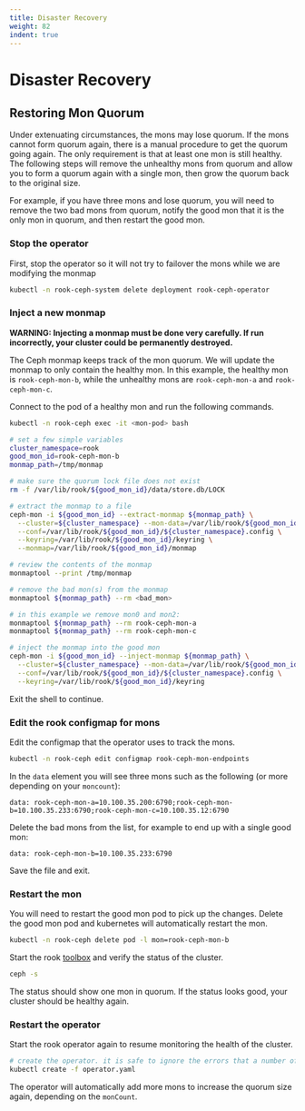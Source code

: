 ```yaml
---
title: Disaster Recovery
weight: 82
indent: true
---
```


# Disaster Recovery

## Restoring Mon Quorum

Under extenuating circumstances, the mons may lose quorum. If the mons cannot form quorum again,
there is a manual procedure to get the quorum going again. The only requirement is that at least one mon
is still healthy. The following steps will remove the unhealthy
mons from quorum and allow you to form a quorum again with a single mon, then grow the quorum back to the original size.

For example, if you have three mons and lose quorum, you will need to remove the two bad mons from quorum, notify the good mon
that it is the only mon in quorum, and then restart the good mon.

### Stop the operator
First, stop the operator so it will not try to failover the mons while we are modifying the monmap
```bash
kubectl -n rook-ceph-system delete deployment rook-ceph-operator
```

### Inject a new monmap
**WARNING: Injecting a monmap must be done very carefully. If run incorrectly, your cluster could be permanently destroyed.**

The Ceph monmap keeps track of the mon quorum. We will update the monmap to only contain the healthy mon.
In this example, the healthy mon is `rook-ceph-mon-b`, while the unhealthy mons are `rook-ceph-mon-a` and `rook-ceph-mon-c`.

Connect to the pod of a healthy mon and run the following commands.
```bash
kubectl -n rook-ceph exec -it <mon-pod> bash

# set a few simple variables
cluster_namespace=rook
good_mon_id=rook-ceph-mon-b
monmap_path=/tmp/monmap

# make sure the quorum lock file does not exist
rm -f /var/lib/rook/${good_mon_id}/data/store.db/LOCK

# extract the monmap to a file
ceph-mon -i ${good_mon_id} --extract-monmap ${monmap_path} \
  --cluster=${cluster_namespace} --mon-data=/var/lib/rook/${good_mon_id}/data \
  --conf=/var/lib/rook/${good_mon_id}/${cluster_namespace}.config \
  --keyring=/var/lib/rook/${good_mon_id}/keyring \
  --monmap=/var/lib/rook/${good_mon_id}/monmap

# review the contents of the monmap
monmaptool --print /tmp/monmap

# remove the bad mon(s) from the monmap
monmaptool ${monmap_path} --rm <bad_mon>

# in this example we remove mon0 and mon2:
monmaptool ${monmap_path} --rm rook-ceph-mon-a
monmaptool ${monmap_path} --rm rook-ceph-mon-c

# inject the monmap into the good mon
ceph-mon -i ${good_mon_id} --inject-monmap ${monmap_path} \
  --cluster=${cluster_namespace} --mon-data=/var/lib/rook/${good_mon_id}/data \
  --conf=/var/lib/rook/${good_mon_id}/${cluster_namespace}.config \
  --keyring=/var/lib/rook/${good_mon_id}/keyring
```

Exit the shell to continue.

### Edit the rook configmap for mons

Edit the configmap that the operator uses to track the mons.
```bash
kubectl -n rook-ceph edit configmap rook-ceph-mon-endpoints
```

In the `data` element you will see three mons such as the following (or more depending on your `moncount`):
```
data: rook-ceph-mon-a=10.100.35.200:6790;rook-ceph-mon-b=10.100.35.233:6790;rook-ceph-mon-c=10.100.35.12:6790
```

Delete the bad mons from the list, for example to end up with a single good mon:
```
data: rook-ceph-mon-b=10.100.35.233:6790
```

Save the file and exit.

### Restart the mon
You will need to restart the good mon pod to pick up the changes. Delete the good mon pod and kubernetes will automatically restart the mon.
```bash
kubectl -n rook-ceph delete pod -l mon=rook-ceph-mon-b
```

Start the rook [toolbox](/Documentation/toolbox.md) and verify the status of the cluster.
```bash
ceph -s
```

The status should show one mon in quorum. If the status looks good, your cluster should be healthy again.

### Restart the operator
Start the rook operator again to resume monitoring the health of the cluster.
```bash
# create the operator. it is safe to ignore the errors that a number of resources already exist.
kubectl create -f operator.yaml
```

The operator will automatically add more mons to increase the quorum size again, depending on the `monCount`.
